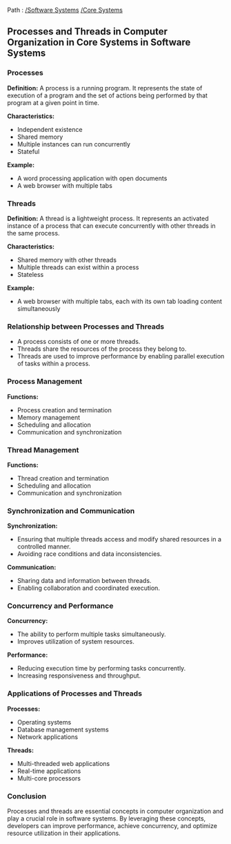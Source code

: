 Path : [/Software Systems](../../index.md) [/Core Systems](../index.md)
## Processes and Threads in Computer Organization in Core Systems in Software Systems

### Processes

**Definition:**
A process is a running program. It represents the state of execution of a program and the set of actions being performed by that program at a given point in time.

**Characteristics:**
- Independent existence
- Shared memory
- Multiple instances can run concurrently
- Stateful

**Example:**
- A word processing application with open documents
- A web browser with multiple tabs


### Threads

**Definition:**
A thread is a lightweight process. It represents an activated instance of a process that can execute concurrently with other threads in the same process.

**Characteristics:**
- Shared memory with other threads
- Multiple threads can exist within a process
- Stateless

**Example:**
- A web browser with multiple tabs, each with its own tab loading content simultaneously


### Relationship between Processes and Threads

- A process consists of one or more threads.
- Threads share the resources of the process they belong to.
- Threads are used to improve performance by enabling parallel execution of tasks within a process.


### Process Management

**Functions:**
- Process creation and termination
- Memory management
- Scheduling and allocation
- Communication and synchronization


### Thread Management

**Functions:**
- Thread creation and termination
- Scheduling and allocation
- Communication and synchronization


### Synchronization and Communication

**Synchronization:**
- Ensuring that multiple threads access and modify shared resources in a controlled manner.
- Avoiding race conditions and data inconsistencies.

**Communication:**
- Sharing data and information between threads.
- Enabling collaboration and coordinated execution.


### Concurrency and Performance

**Concurrency:**
- The ability to perform multiple tasks simultaneously.
- Improves utilization of system resources.

**Performance:**
- Reducing execution time by performing tasks concurrently.
- Increasing responsiveness and throughput.


### Applications of Processes and Threads

**Processes:**
- Operating systems
- Database management systems
- Network applications

**Threads:**
- Multi-threaded web applications
- Real-time applications
- Multi-core processors


### Conclusion

Processes and threads are essential concepts in computer organization and play a crucial role in software systems. By leveraging these concepts, developers can improve performance, achieve concurrency, and optimize resource utilization in their applications.
